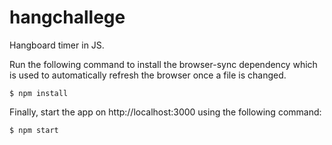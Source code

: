 # hangchallege
Hangboard timer in JS.

Run the following command to install the browser-sync dependency which is used to automatically refresh the browser once a file is changed.
```
$ npm install
```

Finally, start the app on http://localhost:3000 using the following command:
```
$ npm start
```